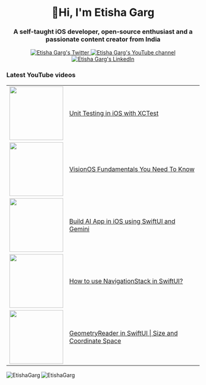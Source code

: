 <h1 align="center">👋Hi, I'm Etisha Garg</h1>
<h3 align="center">A self-taught iOS developer, open-source enthusiast and a passionate content creator from India</h3>

<p align="center">
  <a href="https://x.com/etishaagarg">
    <img src="https://img.shields.io/badge/follow-%40etishaagarg%20-1DA1F2?label=Twitter&logo=twitter&style=for-the-badge&color=blue" alt="Etisha Garg's Twitter"/>
  </a>
  <a href="http://youtube.com/@EtishaGarg?sub_confirmation=1">
  <img src="https://img.shields.io/youtube/channel/subscribers/UCNliY-e1-7VNtuWgrSib1UQ?style=for-the-badge&logo=youtube&label=Youtube&color=blue" alt="Etisha Garg's YouTube channel"/>
  </a>
  <a href="https://www.linkedin.com/in/etisha-garg/">
    <img src="https://img.shields.io/badge/follow-%40EtishaGarg%2013k+-1DA1F2?label=LinkedIn&logo=linkedin&style=for-the-badge&color=blue" alt="Etisha Garg's LinkedIn"/>
  </a>
</p>

### Latest YouTube videos

<table>
<!-- YOUTUBE-VIDEOS-LIST:START -->
  <tr>
    <td><a href="https://youtu.be/YR3PgwKKraw"><img width="140px" src="https://i.ytimg.com/vi/YR3PgwKKraw/mqdefault.jpg"></a></td>
    <td><a href="https://youtu.be/YR3PgwKKraw">Unit Testing in iOS with XCTest</a><br/></td>
  </tr> 
  <tr>
    <td><a href="https://youtu.be/1k_Fe_s6bx0"><img width="140px" src="https://i.ytimg.com/vi/1k_Fe_s6bx0/mqdefault.jpg"></a></td>
    <td><a href="https://youtu.be/1k_Fe_s6bx0">VisionOS Fundamentals You Need To Know</a><br/></td>
  </tr>
  <tr>
    <td><a href="https://youtu.be/6Ibvt5W5FbA"><img width="140px" src="https://i.ytimg.com/vi/6Ibvt5W5FbA/mqdefault.jpg"></a></td>
    <td><a href="https://youtu.be/6Ibvt5W5FbA">Build AI App in iOS using SwiftUI and Gemini</a><br/></td>
  </tr>
  <tr>
    <td><a href="https://youtu.be/fBbw6-Nu_lg"><img width="140px" src="https://i.ytimg.com/vi/fBbw6-Nu_lg/mqdefault.jpg"></a></td>
    <td><a href="https://youtu.be/fBbw6-Nu_lg">How to use NavigationStack in SwiftUI?</a><br/></td>
  </tr>
  <tr>
    <td><a href="https://youtu.be/AH6bMfzX1LY"><img width="140px" src="https://i.ytimg.com/vi/AH6bMfzX1LY/mqdefault.jpg"></a></td>
    <td><a href="https://youtu.be/AH6bMfzX1LY">GeometryReader in SwiftUI | Size and Coordinate Space</a><br/></td>
  </tr>
<!-- YOUTUBE-VIDEOS-LIST:END-->
</table>

<p><img align="left" src="https://github-readme-stats.vercel.app/api/top-langs?username=EtishaGarg&show_icons=true&locale=en&layout=compact&theme=tokyonight" alt="EtishaGarg" /></p>

<p><img align="center" src="https://github-readme-streak-stats.herokuapp.com/?user=EtishaGarg&&theme=tokyonight" alt="EtishaGarg" /></p>



<!---
EtishaGarg/EtishaGarg is a ✨ special ✨ repository because its `README.md` (this file) appears on your GitHub profile.
You can click the Preview link to take a look at your changes.
--->
